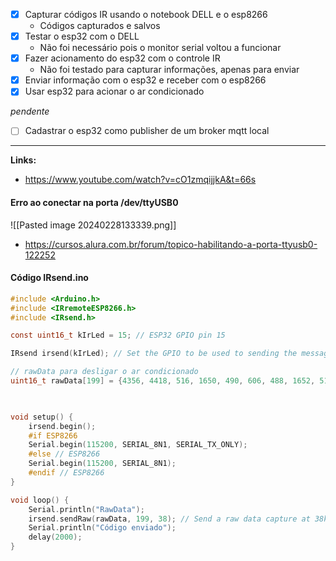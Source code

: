 
- [x] Capturar códigos IR usando o notebook DELL e o esp8266
	- Códigos capturados e salvos
- [x] Testar o esp32 com o DELL 
	- Não foi necessário pois o monitor serial voltou a funcionar
- [x] Fazer acionamento do esp32 com o controle IR
	- Não foi testado para capturar informações, apenas para enviar
- [x] Enviar informação com o esp32 e receber com o esp8266
- [x] Usar esp32 para acionar o ar condicionado

*pendente*
- [ ] Cadastrar o esp32 como publisher de um broker mqtt local

_______________________________________________________________________
**Links:**
- https://www.youtube.com/watch?v=cO1zmqijjkA&t=66s



#### Erro ao conectar na porta /dev/ttyUSB0

![[Pasted image 20240228133339.png]]

- https://cursos.alura.com.br/forum/topico-habilitando-a-porta-ttyusb0-122252




#### Código IRsend.ino

```c
#include <Arduino.h>
#include <IRremoteESP8266.h>
#include <IRsend.h>

const uint16_t kIrLed = 15; // ESP32 GPIO pin 15

IRsend irsend(kIrLed); // Set the GPIO to be used to sending the message.

// rawData para desligar o ar condicionado
uint16_t rawData[199] = {4356, 4418, 516, 1650, 490, 606, 488, 1652, 514, 1652, 514, 556, 488, 606, 490, 1652, 490, 606, 488, 580, 490, 1676, 490, 580, 490, 608, 488, 1650, 490, 1678, 490, 580, 514, 1654, 488, 580, 514, 1652, 490, 1652, 488, 1678, 490, 1676, 514, 556, 490, 1676, 514, 1628, 512, 1654, 488, 582, 490, 606, 514, 556, 490, 606, 490, 1652, 490, 606, 514, 556, 490, 1676, 514, 1626, 488, 1678, 514, 556, 514, 582, 514, 556, 488, 606, 490, 580, 490, 606, 490, 580, 514, 556, 540, 1626, 514, 1652, 514, 1628, 514, 1652, 514, 1626, 514, 5204, 4354, 4418, 518, 1650, 514, 582, 514, 1626, 512, 1654, 514, 556, 514, 582, 514, 1626, 514, 582, 514, 554, 490, 1676, 514, 554, 514, 582, 514, 1626, 514, 1652, 514, 554, 514, 1652, 514, 556, 540, 1628, 512, 1652, 514, 1626, 514, 1654, 490, 580, 514, 1650, 490, 1650, 490, 1676, 490, 606, 490, 580, 490, 580, 490, 606, 490, 1650, 492, 604, 490, 580, 490, 1676, 490, 1676, 492, 1650, 490, 606, 492, 578, 490, 580, 490, 606, 490, 580, 490, 606, 490, 580, 490, 604, 490, 1652, 490, 1676, 490, 1650, 490, 1676, 490, 1676, 490}; // COOLIX B27BE0

  

void setup() {
	irsend.begin();
	#if ESP8266
	Serial.begin(115200, SERIAL_8N1, SERIAL_TX_ONLY);
	#else // ESP8266
	Serial.begin(115200, SERIAL_8N1);
	#endif // ESP8266
}

void loop() {
	Serial.println("RawData");
	irsend.sendRaw(rawData, 199, 38); // Send a raw data capture at 38kHz.
	Serial.println("Código enviado");
	delay(2000);
}
```